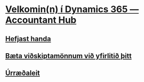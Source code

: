 # [Velkomin(n) í Dynamics 365 — Accountant Hub](index.md)
## [Hefjast handa](get-started.md)
## [Bæta viðskiptamönnum við yfirlitið þitt](add-client.md)
## [Úrræðaleit](troubleshooting.md)
